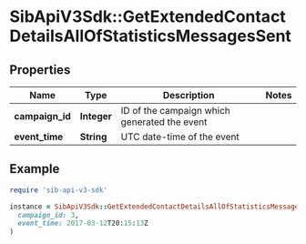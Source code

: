# SibApiV3Sdk::GetExtendedContactDetailsAllOfStatisticsMessagesSent

## Properties

| Name | Type | Description | Notes |
| ---- | ---- | ----------- | ----- |
| **campaign_id** | **Integer** | ID of the campaign which generated the event |  |
| **event_time** | **String** | UTC date-time of the event |  |

## Example

```ruby
require 'sib-api-v3-sdk'

instance = SibApiV3Sdk::GetExtendedContactDetailsAllOfStatisticsMessagesSent.new(
  campaign_id: 3,
  event_time: 2017-03-12T20:15:13Z
)
```

